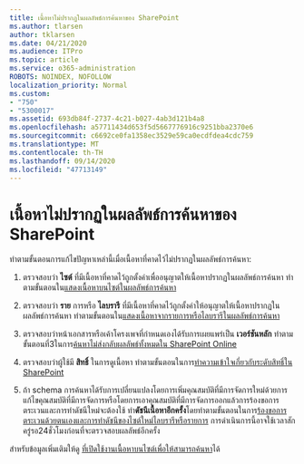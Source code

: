 ```yaml
---
title: เนื้อหาไม่ปรากฏในผลลัพธ์การค้นหาของ SharePoint
ms.author: tlarsen
author: tklarsen
ms.date: 04/21/2020
ms.audience: ITPro
ms.topic: article
ms.service: o365-administration
ROBOTS: NOINDEX, NOFOLLOW
localization_priority: Normal
ms.custom:
- "750"
- "5300017"
ms.assetid: 693db84f-2737-4c21-b027-4ab3d121b4a8
ms.openlocfilehash: a57711434d653f5d5667776916c9251bba2370e6
ms.sourcegitcommit: c6692ce0fa1358ec3529e59ca0ecdfdea4cdc759
ms.translationtype: MT
ms.contentlocale: th-TH
ms.lasthandoff: 09/14/2020
ms.locfileid: "47713149"
---
```

# <a name="content-doesnt-appear-in-sharepoint-search-results"></a>เนื้อหาไม่ปรากฏในผลลัพธ์การค้นหาของ SharePoint

ทำตามขั้นตอนการแก้ไขปัญหาเหล่านี้เมื่อเนื้อหาที่คาดไว้ไม่ปรากฏในผลลัพธ์การค้นหา:
  
1. ตรวจสอบว่า **ไซต์** ที่มีเนื้อหาที่คาดไว้ถูกตั้งค่าเพื่ออนุญาตให้เนื้อหาปรากฏในผลลัพธ์การค้นหา ทำตามขั้นตอนใน[แสดงเนื้อหาบนไซต์ในผลลัพธ์การค้นหา](https://docs.microsoft.com/sharepoint/make-site-content-searchable#show-content-on-a-site-in-search-results)

2. ตรวจสอบว่า **ราย** การหรือ **ไลบรารี** ที่มีเนื้อหาที่คาดไว้ถูกตั้งค่าให้อนุญาตให้เนื้อหาปรากฏในผลลัพธ์การค้นหา ทำตามขั้นตอนใน[แสดงเนื้อหาจากรายการหรือไลบรารีในผลลัพธ์การค้นหา](https://docs.microsoft.com/sharepoint/make-site-content-searchable#show-content-from-lists-or-libraries-in-search-results)

3. ตรวจสอบว่าหน้าเอกสารหรือเค้าโครงเพจที่กำหนดเองได้รับการเผยแพร่เป็น **เวอร์ชันหลัก** ทำตามขั้นตอนที่3ในการ[ค้นหาไม่ส่งกลับผลลัพธ์ทั้งหมดใน SharePoint Online](https://go.microsoft.com/fwlink/?linkid=874525)

4. ตรวจสอบว่าผู้ใช้มี **สิทธิ์** ในการดูเนื้อหา ทำตามขั้นตอนในการ[ทำความเข้าใจเกี่ยวกับระดับสิทธิ์ใน SharePoint](https://docs.microsoft.com/sharepoint/understanding-permission-levels)
    
5. ถ้า schema การค้นหาได้รับการเปลี่ยนแปลงโดยการเพิ่มคุณสมบัติที่มีการจัดการใหม่ด้วยการแก้ไขคุณสมบัติที่มีการจัดการหรือโดยการเอาคุณสมบัติที่มีการจัดการออกแล้วการร้องขอการตระเวนและการทำดัชนีใหม่จะต้องใช้ ทำ**ดัชนีเนื้อหาอีกครั้ง**โดยทำตามขั้นตอนในการ[ร้องขอการตระเวนด้วยตนเองและการทำดัชนีของไซต์ใหม่ไลบรารีหรือรายการ](https://docs.microsoft.com/sharepoint/crawl-site-content) การดำเนินการนี้อาจใช้เวลาสักครู่รอ24ชั่วโมงก่อนที่จะตรวจสอบผลลัพธ์อีกครั้ง

สำหรับข้อมูลเพิ่มเติมให้ดู [ที่เปิดใช้งานเนื้อหาบนไซต์เพื่อให้สามารถค้นหา](https://docs.microsoft.com/sharepoint/make-site-content-searchable)ได้ 
  
